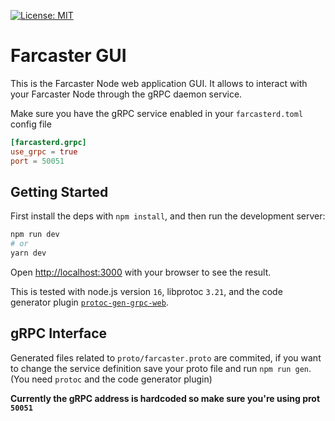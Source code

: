 [![License: MIT](https://img.shields.io/badge/License-MIT-yellow.svg)](https://opensource.org/licenses/MIT)

# Farcaster GUI

This is the Farcaster Node web application GUI. It allows to interact with your Farcaster Node through the gRPC daemon service.

Make sure you have the gRPC service enabled in your `farcasterd.toml` config file

```toml
[farcasterd.grpc]
use_grpc = true
port = 50051
```

## Getting Started

First install the deps with `npm install`, and then run the development server:

```bash
npm run dev
# or
yarn dev
```

Open [http://localhost:3000](http://localhost:3000) with your browser to see the result.

This is tested with node.js version `16`, libprotoc `3.21`, and the code generator plugin [`protoc-gen-grpc-web`](https://github.com/grpc/grpc-web#code-generator-plugin).

## gRPC Interface

Generated files related to `proto/farcaster.proto` are commited, if you want to change the service definition save your proto file and run `npm run gen`. (You need `protoc` and the code generator plugin)

**Currently the gRPC address is hardcoded so make sure you're using prot `50051`**

